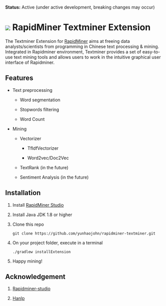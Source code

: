 **Status:** Active (under active development, breaking changes may occur)

![](https://github.com/yunhaojohn/rapidminer-textminer/blob/master/src/main/resources/META-INF/icon.png) RapidMiner Textminer Extension
==============================

The Textminer Extension for [RapidMiner](https://www.rapidminer.com) aims at freeing data analysts/scientists from programming in Chinese text processing & mining. Integrated in Rapidminer environment, Textminer provides a set of easy-to-use text mining tools and allows users to work in the intuitive graphical user interface of Rapidminer.

## Features

* Text preprocessing

  * Word segmentation
  
  * Stopwords filtering
  
  * Word Count

* Mining

  * Vectorizer

    * TfIdfVectorizer
  
    * Word2vec/Doc2Vec

  * TextRank (in the future)

  * Sentiment Analysis (in the future)

## Installation

1. Install [RapidMiner Studio](https://rapidminer.com/get-started/)

2. Install Java JDK 1.8 or higher

3. Clone this repo

   `git clone https://github.com/yunhaojohn/rapidminer-textminer.git`

4. On your project folder, execute in a terminal

   `./gradlew installExtension`

5. Happy mining!

## Acknowledgement

1. [Rapidminer-studio](https://github.com/rapidminer/rapidminer-studio)

2. [Hanlp](https://github.com/hankcs/HanLP)
